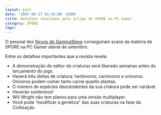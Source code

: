 ```yaml
---
layout: post
date: '2007-09-17 01:45:00 -0300'
title: Detalhes revelados pelo artigo de SPORE na PC Gamer
category: SPORE
tags:
---
```

O pessoal dos [fóruns do GamingSteve](http://www.gamingsteve.com/blab/index.php?topic=10440.0)
conseguiram scans da matéria de SPORE na PC Gamer alemã de setembro.

Entre os detalhes importantes que a revista revela:

- A demonstração do editor de criaturas será liberado semanas antes do lançamento do jogo.
- Haverá três dietas de criatura: herbívoros, carnívoros e onívoros. Onívoros podem comer tanto carne quanto plantas.
- O número de espécies descendentes da sua criatura pode ser variável.
- Haverão sombreros!
- Will Wright não tem planos para uma versão multiplayer.
- Você pode “modificar a genética” das suas criaturas na fase da Civilização.
